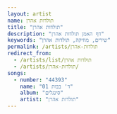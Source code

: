 ```yaml
---
layout: artist
name: תולדות אהרן
title: "תולדות אהרן"
description: "דף האמן תולדות אהרן"
keywords: "שירים, מוזיקה, תולדות אהרן"
permalink: /artists/תולדות-אהרן
redirect_from:
  - /artists/list/תולדות אהרן
  - /artists/תולדות-אהרן/
songs:
  - number: "44393"
    name: "01 ד' בבות"
    album: "סינגלים"
    artist: "תולדות אהרן"
---
```

